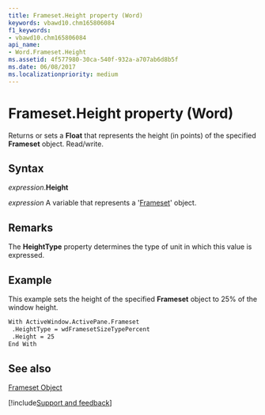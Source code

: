 ```yaml
---
title: Frameset.Height property (Word)
keywords: vbawd10.chm165806084
f1_keywords:
- vbawd10.chm165806084
api_name:
- Word.Frameset.Height
ms.assetid: 4f577980-30ca-540f-932a-a707ab6d8b5f
ms.date: 06/08/2017
ms.localizationpriority: medium
---
```



# Frameset.Height property (Word)

Returns or sets a **Float** that represents the height (in points) of the specified **Frameset** object. Read/write.


## Syntax

_expression_.**Height**

_expression_ A variable that represents a '[Frameset](Word.Frameset.md)' object.


## Remarks

The **HeightType** property determines the type of unit in which this value is expressed.


## Example

This example sets the height of the specified **Frameset** object to 25% of the window height.


```vb
With ActiveWindow.ActivePane.Frameset 
 .HeightType = wdFramesetSizeTypePercent 
 .Height = 25 
End With
```


## See also


[Frameset Object](Word.Frameset.md)

[!include[Support and feedback](~/includes/feedback-boilerplate.md)]
